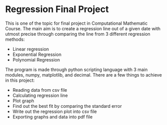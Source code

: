 # Regression Final Project

This is one of the topic for final project in Computational Mathematic Course. The main aim is to create a regression line out of a given date with utmost precise through comparing the line from 3 different regression methods:

- Linear regression
- Exponential Regression
- Polynomial Regression

The program is made through python scripting language with 3 main modules, numpy, matplotlib, and decimal. There are a few things to achieve in this project:

- Reading data from csv file
- Calculating regression line
- Plot graph
- Find out the best fit by comparing the standard error
- Write out the regression plot into csv file
- Exporting graphs and data into pdf file